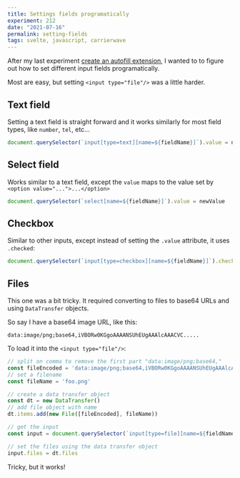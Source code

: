 ```yaml
---
title: Settings fields programatically
experiment: 212
date: "2021-07-16"
permalink: setting-fields
tags: svelte, javascript, carrierwave
---
```


After my last experiment [create an autofill extension](https://1000experiments.dev/posts/chrome-autofill-extension), I wanted to to figure out how to set different input fields programatically.

Most are easy, but setting `<input type="file"/>` was a little harder.

## Text field

Setting a text field is straight forward and it works similarly for most field types, like `number`, `tel`, etc...

```javascript
document.querySelector(`input[type=text][name=${fieldName}]`).value = newValue
```

## Select field

Works similar to a text field, except the `value` maps to the value set by `<option value="...">...</option>`

```javascript
document.querySelector(`select[name=${fieldName}]`).value = newValue
```

## Checkbox

Similar to other inputs, except instead of setting the `.value` attribute, it uses `.checked`:

```javascript
document.querySelector(`input[type=checkbox][name=${fieldName}]`).checked = boolean 
```

## Files

This one was a bit tricky. It required converting to files to base64 URLs and using `DataTransfer` objects.

So say I have a base64 image URL, like this:

```
data:image/png;base64,iVBORw0KGgoAAAANSUhEUgAAAlcAAACVC.....
```

To load it into the `<input type="file"/>`:

```javascript
// split on comma to remove the first part "data:image/png;base64,"
const fileEncoded = 'data:image/png;base64,iVBORw0KGgoAAAANSUhEUgAAAlcAAACVC.....'.split(',')[0]
// set a filename
const fileName = 'foo.png'

// create a data transfer object
const dt = new DataTransfer()
// add file object with name
dt.items.add(new File([fileEncoded], fileName))

// get the input
const input = document.querySelector(`input[type=file][name=${fieldName}]`)

// set the files using the data transfer object
input.files = dt.files
```

Tricky, but it works!
